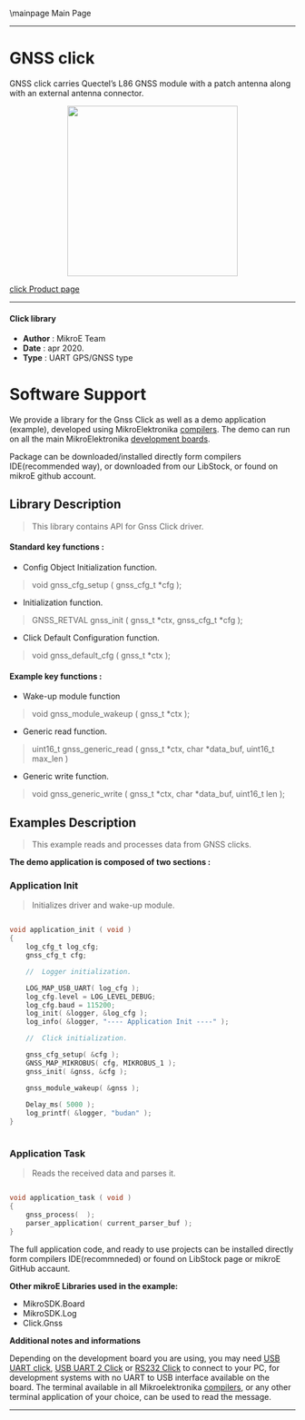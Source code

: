 \mainpage Main Page
 
---
# GNSS click

GNSS click carries Quectel’s L86 GNSS module with a patch antenna along with an external antenna connector.

<p align="center">
  <img src="https://download.mikroe.com/images/click_for_ide/gnss_click.png" height=300px>
</p>

[click Product page](<https://www.mikroe.com/gnss-click>)

---


#### Click library 

- **Author**        : MikroE Team
- **Date**          : apr 2020.
- **Type**          : UART GPS/GNSS type


# Software Support

We provide a library for the Gnss Click 
as well as a demo application (example), developed using MikroElektronika 
[compilers](https://shop.mikroe.com/compilers). 
The demo can run on all the main MikroElektronika [development boards](https://shop.mikroe.com/development-boards).

Package can be downloaded/installed directly form compilers IDE(recommended way), or downloaded from our LibStock, or found on mikroE github account. 

## Library Description

> This library contains API for Gnss Click driver.

#### Standard key functions :

- Config Object Initialization function.
> void gnss_cfg_setup ( gnss_cfg_t *cfg ); 
 
- Initialization function.
> GNSS_RETVAL gnss_init ( gnss_t *ctx, gnss_cfg_t *cfg );

- Click Default Configuration function.
> void gnss_default_cfg ( gnss_t *ctx );


#### Example key functions :

- Wake-up module function
> void gnss_module_wakeup ( gnss_t *ctx );
 
- Generic read function.
> uint16_t gnss_generic_read ( gnss_t *ctx, char *data_buf, uint16_t max_len )

- Generic write function.
> void gnss_generic_write ( gnss_t *ctx, char *data_buf, uint16_t len );

## Examples Description

> This example reads and processes data from GNSS clicks.

**The demo application is composed of two sections :**

### Application Init 

> Initializes driver and wake-up module.

```c

void application_init ( void )
{
    log_cfg_t log_cfg;
    gnss_cfg_t cfg;

    //  Logger initialization.

    LOG_MAP_USB_UART( log_cfg );
    log_cfg.level = LOG_LEVEL_DEBUG;
    log_cfg.baud = 115200;
    log_init( &logger, &log_cfg );
    log_info( &logger, "---- Application Init ----" );

    //  Click initialization.

    gnss_cfg_setup( &cfg );
    GNSS_MAP_MIKROBUS( cfg, MIKROBUS_1 );
    gnss_init( &gnss, &cfg );

    gnss_module_wakeup( &gnss );
   
    Delay_ms( 5000 );
    log_printf( &logger, "budan" ); 
}
  
```

### Application Task

> Reads the received data and parses it.

```c

void application_task ( void )
{
    gnss_process(  );
    parser_application( current_parser_buf );
} 

```

The full application code, and ready to use projects can be  installed directly form compilers IDE(recommneded) or found on LibStock page or mikroE GitHub accaunt.

**Other mikroE Libraries used in the example:** 

- MikroSDK.Board
- MikroSDK.Log
- Click.Gnss

**Additional notes and informations**

Depending on the development board you are using, you may need 
[USB UART click](https://shop.mikroe.com/usb-uart-click), 
[USB UART 2 Click](https://shop.mikroe.com/usb-uart-2-click) or 
[RS232 Click](https://shop.mikroe.com/rs232-click) to connect to your PC, for 
development systems with no UART to USB interface available on the board. The 
terminal available in all Mikroelektronika 
[compilers](https://shop.mikroe.com/compilers), or any other terminal application 
of your choice, can be used to read the message.



---
